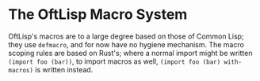 # The OftLisp Macro System

OftLisp's macros are to a large degree based on those of Common Lisp; they use
`defmacro`, and for now have no hygiene mechanism. The macro scoping rules are
based on Rust's; where a normal import might be written `(import foo (bar))`,
to import macros as well, `(import foo (bar) with-macros)` is written instead.
